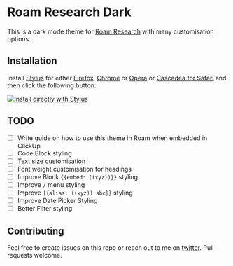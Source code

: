 # Roam Research Dark

This is a dark mode theme for [Roam Research](https://roamresearch.com/) with many customisation options.

## Installation

Install [Stylus](https://add0n.com/stylus.html) for either [Firefox](https://addons.mozilla.org/en-US/firefox/addon/styl-us/), [Chrome](https://chrome.google.com/webstore/detail/stylus/clngdbkpkpeebahjckkjfobafhncgmne) or [Opera](https://addons.opera.com/en-gb/extensions/details/stylus/) or [Cascadea for Safari](https://cascadea.app/) and then click the following button:

[![Install directly with Stylus](https://img.shields.io/badge/Install%20directly%20with-Stylus-238b8b.svg)](https://raw.githubusercontent.com/vandermerwed/Roam-Research-Dark/master/roam-research-dark.user.css)

## TODO

- [ ] Write guide on how to use this theme in Roam when embedded in ClickUp
- [ ] Code Block styling
- [ ] Text size customisation
- [ ] Font weight customisation for headings
- [ ] Improve Block `{{embed: ((xyz))}}` styling
- [ ] Improve `/` menu styling
- [ ] Improve `{{alias: ((xyz)) abc}}` styling
- [ ] Improve Date Picker Styling
- [ ] Better Filter styling

## Contributing

Feel free to create issues on this repo or reach out to me on [twitter](https://twitter.com/vandermerwed). Pull requests welcome.
